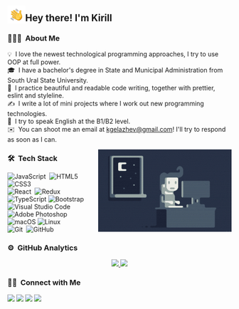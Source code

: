 <img alt="Night Coding" src="./assets/Hand Wave.gif" width='40' align="left"/><h2>Hey there! I'm Kirill</h2>

<!-- ## 👋 &nbsp;Hey there! I'm Kirill -->

### 👨🏻‍💻 &nbsp;About Me

💡 &nbsp;I love the newest technological programming approaches, I try to use OOP at full power.\
🎓 &nbsp;I have a bachelor's degree in State and Municipal Administration from South Ural State University.\
🌱 &nbsp;I practice beautiful and readable code writing, together with prettier, eslint and styleline.\
✍️ &nbsp;I write a lot of mini projects where I work out new programming technologies.\
💬 &nbsp;I try to speak English at the B1/B2 level.\
✉️ &nbsp;You can shoot me an email at kgelazhev@gmail.com! I'll try to respond as soon as I can.

<img alt="Night Coding" src="https://raw.githubusercontent.com/AVS1508/AVS1508/master/assets/Night-Coding.gif" align="right"/>

### 🛠 &nbsp;Tech Stack



![JavaScript](https://img.shields.io/badge/javascript-%23323330.svg?style=for-the-badge&logo=javascript&logoColor=%23F7DF1E)&nbsp;
![HTML5](https://img.shields.io/badge/html5-%23E34F26.svg?style=for-the-badge&logo=html5&logoColor=white)&nbsp;
![CSS3](https://img.shields.io/badge/css3-%231572B6.svg?style=for-the-badge&logo=css3&logoColor=white)&nbsp;
\
![React](https://img.shields.io/badge/react-%2320232a.svg?style=for-the-badge&logo=react&logoColor=%2361DAFB)&nbsp;
![Redux](https://img.shields.io/badge/redux-%23593d88.svg?style=for-the-badge&logo=redux&logoColor=white)
![TypeScript](https://img.shields.io/badge/typescript-%23007ACC.svg?style=for-the-badge&logo=typescript&logoColor=white)
![Bootstrap](https://img.shields.io/badge/bootstrap-%23563D7C.svg?style=for-the-badge&logo=bootstrap&logoColor=white)
\
![Visual Studio Code](https://img.shields.io/badge/Visual%20Studio%20Code-0078d7.svg?style=for-the-badge&logo=visual-studio-code&logoColor=white)&nbsp;
![Adobe Photoshop](https://img.shields.io/badge/adobe%20photoshop-%2331A8FF.svg?style=for-the-badge&logo=adobe%20photoshop&logoColor=white)&nbsp;
\
![macOS](https://img.shields.io/badge/mac%20os-000000?style=for-the-badge&logo=macos&logoColor=F0F0F0)
![Linux](https://img.shields.io/badge/Linux-FCC624?style=for-the-badge&logo=linux&logoColor=black)
\
![Git](https://img.shields.io/badge/git-%23F05033.svg?style=for-the-badge&logo=git&logoColor=white)&nbsp;
![GitHub](https://img.shields.io/badge/github-%23121011.svg?style=for-the-badge&logo=github&logoColor=white)&nbsp;


### ⚙️ &nbsp;GitHub Analytics

<p align="center">
<a href="https://github.com/ibiach">
  <img height="180em"  src="https://github-readme-stats-eight-theta.vercel.app/api?username=ibiach&show_icons=true&theme=algolia&include_all_commits=true&count_private=true"/>
  <img height="180em"  src="https://github-readme-stats-eight-theta.vercel.app/api/top-langs/?username=ibiach&layout=compact&langs_count=8&theme=algolia"/>
</a>
</p>

### 🤝🏻 &nbsp;Connect with Me

<p align="center">

<a href="https://instagram.com/ibiach"><img src="https://img.shields.io/badge/-@ibiach-E4405F?style=flat&logo=Instagram&logoColor=white"/></a>
<a href="https://vk.com/ibiach"><img src="https://img.shields.io/badge/-ibiach-FFFFFF?style=flat&logo=VK&logoColor=blue"/></a>
<a href="mailto:kgelazhev@gmail.com"><img src="https://img.shields.io/badge/-kgelazhev-FFFFFF?style=flat&logo=gmail&logoColor=green"/></a>
<a href="https://api.whatsapp.com/send/?phone=89500051593
"><img src="https://img.shields.io/badge/-phone-FFFFFF?style=flat&logo=WHATSAPP&logoColor=green"/></a>
